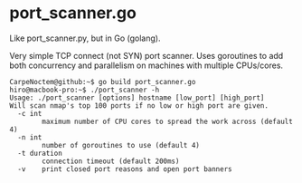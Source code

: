 # port_scanner.go
Like port_scanner.py, but in Go (golang).

Very simple TCP connect (not SYN) port scanner.
Uses goroutines to add both concurrency and parallelism on machines with multiple CPUs/cores.

```
CarpeNoctem@github:~$ go build port_scanner.go 
hiro@macbook-pro:~$ ./port_scanner -h
Usage: ./port_scanner [options] hostname [low_port] [high_port]
Will scan nmap's top 100 ports if no low or high port are given.
  -c int
        maximum number of CPU cores to spread the work across (default 4)
  -n int
        number of goroutines to use (default 4)
  -t duration
        connection timeout (default 200ms)
  -v	print closed port reasons and open port banners
```
